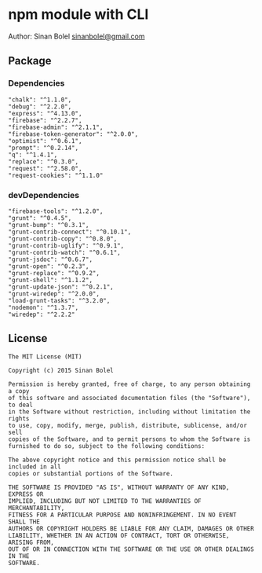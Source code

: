 # npm module with CLI 

Author: Sinan Bolel <sinanbolel@gmail.com>

## Package

### Dependencies

    "chalk": "^1.1.0",
    "debug": "^2.2.0",
    "express": "^4.13.0",
    "firebase": "^2.2.7",
    "firebase-admin": "^2.1.1",
    "firebase-token-generator": "^2.0.0",
    "optimist": "^0.6.1",
    "prompt": "^0.2.14",
    "q": "^1.4.1",
    "replace": "^0.3.0",
    "request": "^2.58.0",
    "request-cookies": "^1.1.0"

### devDependencies

    "firebase-tools": "^1.2.0",
    "grunt": "^0.4.5",
    "grunt-bump": "^0.3.1",
    "grunt-contrib-connect": "^0.10.1",
    "grunt-contrib-copy": "^0.8.0",
    "grunt-contrib-uglify": "^0.9.1",
    "grunt-contrib-watch": "^0.6.1",
    "grunt-jsdoc": "^0.6.7",
    "grunt-open": "^0.2.3",
    "grunt-replace": "^0.9.2",
    "grunt-shell": "^1.1.2",
    "grunt-update-json": "^0.2.1",
    "grunt-wiredep": "^2.0.0",
    "load-grunt-tasks": "^3.2.0",
    "nodemon": "^1.3.7",
    "wiredep": "^2.2.2"


## License

```
The MIT License (MIT)

Copyright (c) 2015 Sinan Bolel

Permission is hereby granted, free of charge, to any person obtaining a copy
of this software and associated documentation files (the "Software"), to deal
in the Software without restriction, including without limitation the rights
to use, copy, modify, merge, publish, distribute, sublicense, and/or sell
copies of the Software, and to permit persons to whom the Software is
furnished to do so, subject to the following conditions:

The above copyright notice and this permission notice shall be included in all
copies or substantial portions of the Software.

THE SOFTWARE IS PROVIDED "AS IS", WITHOUT WARRANTY OF ANY KIND, EXPRESS OR
IMPLIED, INCLUDING BUT NOT LIMITED TO THE WARRANTIES OF MERCHANTABILITY,
FITNESS FOR A PARTICULAR PURPOSE AND NONINFRINGEMENT. IN NO EVENT SHALL THE
AUTHORS OR COPYRIGHT HOLDERS BE LIABLE FOR ANY CLAIM, DAMAGES OR OTHER
LIABILITY, WHETHER IN AN ACTION OF CONTRACT, TORT OR OTHERWISE, ARISING FROM,
OUT OF OR IN CONNECTION WITH THE SOFTWARE OR THE USE OR OTHER DEALINGS IN THE
SOFTWARE.
```